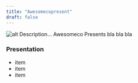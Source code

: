 ```yaml
---
title: "Awesomecopresent"
draft: false
---
```

![alt](//via.placeholder.com/640x150)
Description... Awesomeco Presents bla bla bla
### Presentation 
* item
* item
* item